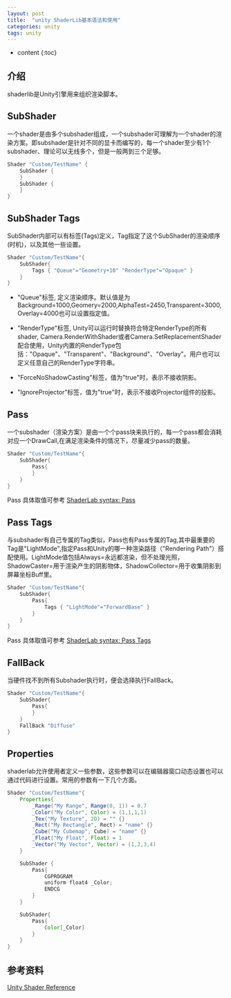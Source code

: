 ```yaml
---
layout: post
title:  "unity ShaderLib基本语法和使用"
categories: unity
tags: unity
---
```


* content
{:toc}

## 介绍

shaderlib是Unity引擎用来组织渲染脚本。

## SubShader

一个shader是由多个subshader组成，一个subshader可理解为一个shader的渲染方案。即subshader是针对不同的显卡而编写的，每一个shader至少有1个subshader、理论可以无线多个，但是一般两到三个足够。

```  java
Shader "Custom/TestName" {
    SubShader {
    }
    SubShader {
    }
}
```





## SubShader Tags

SubShader内部可以有标签(Tags)定义，Tag指定了这个SubShader的渲染顺序(时机)，以及其他一些设置。

``` java
Shader "Custom/TestName"{
    SubShader{
        Tags { "Queue"="Geometry+10" "RenderType"="Opaque" }
    }
}
```

+ "Queue"标签, 定义渲染顺序。默认值是为Background=1000,Geomery=2000,AlphaTest=2450,Transparent=3000,Overlay=4000也可以设置指定值。

+ "RenderType"标签, Unity可以运行时替换符合特定RenderType的所有shader, Camera.RenderWithShader或者Camera.SetReplacementShader配合使用，Unity内置的RenderType包括："Opaque"、"Transparent"、"Background"、"Overlay"。用户也可以定义任意自己的RenderType字符串。

+ "ForceNoShadowCasting"标签，值为"true"时，表示不接收阴影。

+ "IgnoreProjector"标签，值为"true"时，表示不接收Projector组件的投影。


## Pass

一个subshader（渲染方案）是由一个个pass块来执行的，每一个pass都会消耗对应一个DrawCall,在满足渲染条件的情况下，尽量减少pass的数量。

``` java
Shader "Custom/TestName"{
    SubShader{
        Pass{
        }
    }
}
```

Pass 具体取值可参考 [ShaderLab syntax: Pass](https://docs.unity3d.com/Manual/SL-Pass.html)

## Pass Tags

与subshader有自己专属的Tag类似，Pass也有Pass专属的Tag,其中最重要的Tag是"LightMode",指定Pass和Unity的哪一种渲染路径（"Rendering Path"）搭配使用。LightMode值包括Always=永远都渲染，但不处理光照，ShadowCaster=用于渲染产生的阴影物体，ShadowCollector=用于收集阴影到屏幕坐标Buff里。

``` java
Shader "Custom/TestName"{
    SubShader{
        Pass{
            Tags { "LightMode"="ForwardBase" }
        }
    }
}
```

Pass 具体取值可参考 [ShaderLab syntax: Pass Tags](https://docs.unity3d.com/Manual/SL-PassTags.html)

## FallBack

当硬件找不到所有Subshader执行时，便会选择执行FallBack。

``` java
Shader "Custom/TestName"{
    SubShader{
        Pass{
        }
    }
    FallBack "Diffuse"
}
```

## Properties

shaderlab允许使用者定义一些参数，这些参数可以在编辑器窗口动态设置也可以通过代码进行设置。常用的参数有一下几个方面。

``` java
Shader "Custom/TestName"{
    Properties{
        _Range("My Range", Range(0, 1)) = 0.7
        _Color("My Color", Color) = (1,1,1,1)
        _Tex("My Texture", 2D) = "" {}
        _Rect("My Rectangle", Rect) = "name" {}
        _Cube("My Cubemap", Cube) = "name" {}
        _Float("My Float", Float) = 1
        _Vector("My Vector", Vector) = (1,2,3,4)
    }

    SubShader {
        Pass{
            CGPROGRAM
            uniform float4 _Color;
            ENDCG
        }
    }

    SubShader{
        Pass{
            Color[_Color]
        }
    }
}
```

## 参考资料

[Unity Shader Reference](https://docs.unity3d.com/Manual/SL-Reference.html)






	






